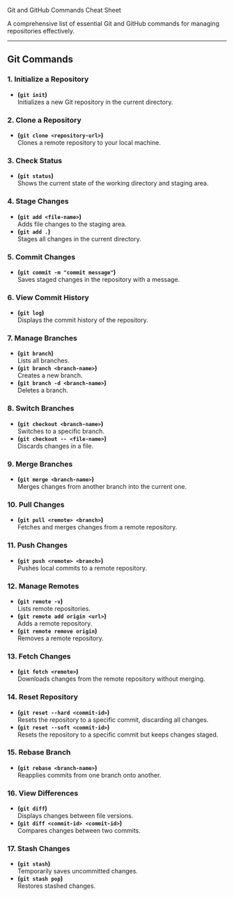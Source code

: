 Git and GitHub Commands Cheat Sheet

A comprehensive list of essential Git and GitHub commands for managing repositories effectively.

---

## **Git Commands**

### **1. Initialize a Repository**
- **(`git init`)**  
  Initializes a new Git repository in the current directory.

### **2. Clone a Repository**
- **(`git clone <repository-url>`)**  
  Clones a remote repository to your local machine.

### **3. Check Status**
- **(`git status`)**  
  Shows the current state of the working directory and staging area.

### **4. Stage Changes**
- **(`git add <file-name>`)**  
  Adds file changes to the staging area.  
- **(`git add .`)**  
  Stages all changes in the current directory.

### **5. Commit Changes**
- **(`git commit -m "commit message"`)**  
  Saves staged changes in the repository with a message.

### **6. View Commit History**
- **(`git log`)**  
  Displays the commit history of the repository.

### **7. Manage Branches**
- **(`git branch`)**  
  Lists all branches.  
- **(`git branch <branch-name>`)**  
  Creates a new branch.  
- **(`git branch -d <branch-name>`)**  
  Deletes a branch.

### **8. Switch Branches**
- **(`git checkout <branch-name>`)**  
  Switches to a specific branch.  
- **(`git checkout -- <file-name>`)**  
  Discards changes in a file.

### **9. Merge Branches**
- **(`git merge <branch-name>`)**  
  Merges changes from another branch into the current one.

### **10. Pull Changes**
- **(`git pull <remote> <branch>`)**  
  Fetches and merges changes from a remote repository.

### **11. Push Changes**
- **(`git push <remote> <branch>`)**  
  Pushes local commits to a remote repository.

### **12. Manage Remotes**
- **(`git remote -v`)**  
  Lists remote repositories.  
- **(`git remote add origin <url>`)**  
  Adds a remote repository.  
- **(`git remote remove origin`)**  
  Removes a remote repository.

### **13. Fetch Changes**
- **(`git fetch <remote>`)**  
  Downloads changes from the remote repository without merging.

### **14. Reset Repository**
- **(`git reset --hard <commit-id>`)**  
  Resets the repository to a specific commit, discarding all changes.  
- **(`git reset --soft <commit-id>`)**  
  Resets the repository to a specific commit but keeps changes staged.

### **15. Rebase Branch**
- **(`git rebase <branch-name>`)**  
  Reapplies commits from one branch onto another.

### **16. View Differences**
- **(`git diff`)**  
  Displays changes between file versions.  
- **(`git diff <commit-id> <commit-id>`)**  
  Compares changes between two commits.

### **17. Stash Changes**
- **(`git stash`)**  
  Temporarily saves uncommitted changes.  
- **(`git stash pop`)**  
  Restores stashed changes.